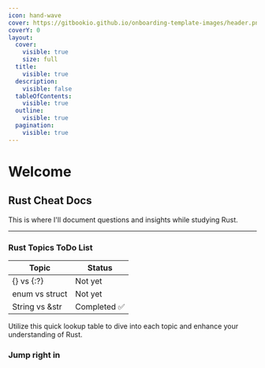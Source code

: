 ```yaml
---
icon: hand-wave
cover: https://gitbookio.github.io/onboarding-template-images/header.png
coverY: 0
layout:
  cover:
    visible: true
    size: full
  title:
    visible: true
  description:
    visible: false
  tableOfContents:
    visible: true
  outline:
    visible: true
  pagination:
    visible: true
---
```


# Welcome

## Rust Cheat Docs

This is where I'll document questions and insights while studying Rust.

***



### Rust Topics ToDo List

| Topic           | Status      |
| --------------- | ----------- |
| {} vs {:?}      | Not yet     |
| enum vs struct  | Not yet     |
| String vs \&str | Completed ✅ |

Utilize this quick lookup table to dive into each topic and enhance your understanding of Rust.

### Jump right in
